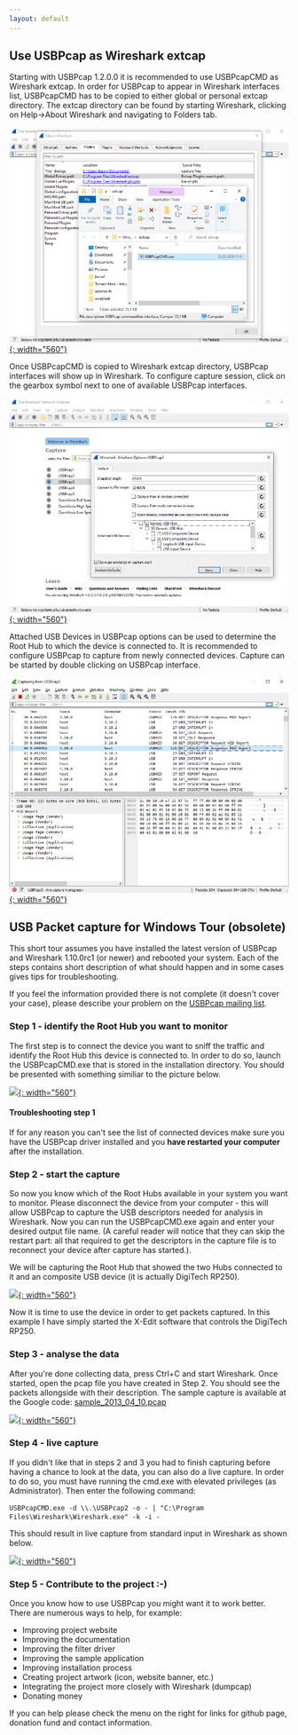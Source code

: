 ```yaml
---
layout: default
---
```


Use USBPcap as Wireshark extcap
-------------------------------

Starting with USBPcap 1.2.0.0 it is recommended to use USBPcapCMD as Wireshark extcap. In order for USBPcap to appear in Wireshark interfaces list, USBPcapCMD has to be copied to either global or personal extcap directory. The extcap directory can be found by starting Wireshark, clicking on Help->About Wireshark and navigating to Folders tab.

 [![](tour/extcap_install.png){: width="560"}](tour/extcap_install.png "USBPcapCMD.exe copied to Global Extcap path.")

Once USBPcapCMD is copied to Wireshark extcap directory, USBPcap interfaces will show up in Wireshark. To configure capture session, click on the gearbox symbol next to one of available USBPcap interfaces.

 [![](tour/extcap_options.png){: width="560"}](tour/extcap_options.png "USBPcap3 capture options. Capture from newly connected devices option allows to capture most of device enumeration.")

Attached USB Devices in USBPcap options can be used to determine the Root Hub to which the device is connected to. It is recommended to configure USBPcap to capture from newly connected devices. Capture can be started by double clicking on USBPcap interface.

 [![](tour/extcap_live_capture.png){: width="560"}](tour/extcap_live_capture.png "USBPcap3 live capture in progress. Wireshark shows captured HID Report descriptor.")

USB Packet capture for Windows Tour (obsolete)
----------------------------------------------

This short tour assumes you have installed the latest version of USBPcap and Wireshark 1.10.0rc1 (or newer) and rebooted your system. Each of the steps contains short description of what should happen and in some cases gives tips for troubleshooting.

If you feel the information provided there is not complete (it doesn't cover your case), please describe your problem on the [USBPcap mailing list](https://groups.google.com/group/usbpcap).

### Step 1 - identify the Root Hub you want to monitor

The first step is to connect the device you want to sniff the traffic and identify the Root Hub this device is connected to. In order to do so, launch the USBPcapCMD.exe that is stored in the installation directory. You should be presented with something similiar to the picture below.

 [![](tour/step1.png){: width="560"}](tour/step1.png "USBPcapCMD.exe showing list of available devices.")

#### Troubleshooting step 1

If for any reason you can't see the list of connected devices make sure you have the USBPcap driver installed and you **have restarted your computer** after the installation.

### Step 2 - start the capture

So now you know which of the Root Hubs available in your system you want to monitor. Please disconnect the device from your computer - this will allow USBPcap to capture the USB descriptors needed for analysis in Wireshark. Now you can run the USBPcapCMD.exe again and enter your desired output file name. (A careful reader will notice that they can skip the restart part: all that required to get the descriptors in the capture file is to reconnect your device after capture has started.).

We will be capturing the Root Hub that showed the two Hubs connected to it and an composite USB device (it is actually DigiTech RP250).

 [![](tour/step2.png){: width="560"}](tour/step2.png "USBPcapCMD.exe during capture.")

Now it is time to use the device in order to get packets captured. In this example I have simply started the X-Edit software that controls the DigiTech RP250.

### Step 3 - analyse the data

After you're done collecting data, press Ctrl+C and start Wireshark. Once started, open the pcap file you have created in Step 2. You should see the packets allongside with their description. The sample capture is available at the Google code: [sample\_2013\_04\_10.pcap](https://usbpcap.googlecode.com/files/usbpcap_sample_v2.pcap)

 [![](tour/step3.png){: width="560"}](tour/step3.png "Wireshark dissecting USBPcap trace.")

### Step 4 - live capture

If you didn't like that in steps 2 and 3 you had to finish capturing before having a chance to look at the data, you can also do a live capture. In order to do so, you must have running the cmd.exe with elevated privileges (as Administrator). Then enter the following command:

```
USBPcapCMD.exe -d \\.\USBPcap2 -o - | "C:\Program Files\Wireshark\Wireshark.exe" -k -i -
```

This should result in live capture from standard input in Wireshark as shown below.

 [![](tour/stdin_capture.png){: width="560"}](tour/stdin_capture.png "Wireshark capturing from standard input.")

### Step 5 - Contribute to the project :-)

Once you know how to use USBPcap you might want it to work better. There are numerous ways to help, for example:

*   Improving project website
*   Improving the documentation
*   Improving the filter driver
*   Improving the sample application
*   Improving installation process
*   Creating project artwork (icon, website banner, etc.)
*   Integrating the project more closely with Wireshark (dumpcap)
*   Donating money

If you can help please check the menu on the right for links for github page, donation fund and contact information.
